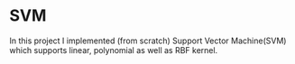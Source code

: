 # SVM
In this project I implemented (from scratch) Support Vector Machine(SVM) which supports linear, polynomial as well as RBF kernel.
